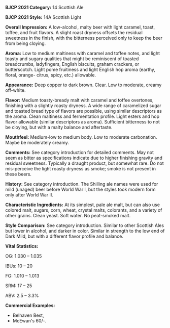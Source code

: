<b>BJCP 2021 Category:</b> 14 Scottish Ale

<b>BJCP 2021 Style:</b> 14A Scottish Light

<b>Overall Impression:</b> A low-alcohol, malty beer with light
caramel, toast, toffee, and fruit flavors. A slight roast dryness
offsets the residual sweetness in the finish, with the bitterness
perceived only to keep the beer from being cloying.

<b>Aroma:</b> Low to medium maltiness with caramel and toffee
notes, and light toasty and sugary qualities that might be
reminiscent of toasted breadcrumbs, ladyfingers, English
biscuits, graham crackers, or butterscotch. Light pome
fruitiness and light English hop aroma (earthy, floral, orange-
citrus, spicy, etc.) allowable.

<b>Appearance:</b> Deep copper to dark brown. Clear. Low to
moderate, creamy off-white.

<b>Flavor:</b> Medium toasty-bready malt with caramel and toffee
overtones, finishing with a slightly roasty dryness. A wide
range of caramelized sugar and toasted bread type of flavors
are possible, using similar descriptors as the aroma. Clean
maltiness and fermentation profile. Light esters and hop flavor
allowable (similar descriptors as aroma). Sufficient bitterness
to not be cloying, but with a malty balance and aftertaste.

<b>Mouthfeel:</b> Medium-low to medium body. Low to moderate
carbonation. Maybe be moderately creamy.

<b>Comments:</b> See category introduction for detailed comments.
May not seem as bitter as specifications indicate due to higher
finishing gravity and residual sweetness. Typically a draught
product, but somewhat rare. Do not mis-perceive the light
roasty dryness as smoke; smoke is not present in these beers.

<b>History:</b> See category introduction. The Shilling ale names
were used for mild (unaged) beer before World War I, but the
styles took modern form only after World War II.

<b>Characteristic Ingredients:</b> At its simplest, pale ale malt,
but can also use colored malt, sugars, corn, wheat, crystal
malts, colorants, and a variety of other grains. Clean yeast. Soft
water. No peat-smoked malt.

<b>Style Comparison:</b> See category introduction. Similar to
other Scottish Ales but lower in alcohol, and darker in color.
Similar in strength to the low end of Dark Mild, but with a
different flavor profile and balance.

<b>Vital Statistics:</b>

OG: 1.030 – 1.035

IBUs: 10 – 20

FG: 1.010 – 1.013

SRM: 17 – 25

ABV: 2.5 – 3.3%

<b>Commercial Examples:</b>
- Belhaven Best,
- McEwan's 60/-.

